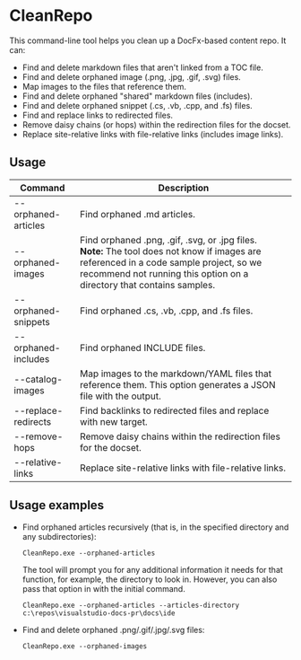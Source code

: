 # CleanRepo

This command-line tool helps you clean up a DocFx-based content repo. It can:

- Find and delete markdown files that aren't linked from a TOC file.
- Find and delete orphaned image (.png, .jpg, .gif, .svg) files.
- Map images to the files that reference them.
- Find and delete orphaned "shared" markdown files (includes).
- Find and delete orphaned snippet (.cs, .vb, .cpp, and .fs) files.
- Find and replace links to redirected files.
- Remove daisy chains (or hops) within the redirection files for the docset.
- Replace site-relative links with file-relative links (includes image links).

## Usage

| Command | Description |
| - | - |
| --orphaned-articles | Find orphaned .md articles. |
| --orphaned-images | Find orphaned .png, .gif, .svg, or .jpg files.<br/>**Note:** The tool does not know if images are referenced in a code sample project, so we recommend not running this option on a directory that contains samples. |
| --orphaned-snippets | Find orphaned .cs, .vb, .cpp, and .fs files. |
| --orphaned-includes | Find orphaned INCLUDE files. |
| --catalog-images | Map images to the markdown/YAML files that reference them. This option generates a JSON file with the output. |
| --replace-redirects | Find backlinks to redirected files and replace with new target. |
| --remove-hops | Remove daisy chains within the redirection files for the docset. |
| --relative-links | Replace site-relative links with file-relative links. |

## Usage examples

- Find orphaned articles recursively (that is, in the specified directory and any subdirectories):

  ```
  CleanRepo.exe --orphaned-articles
  ```
  
  The tool will prompt you for any additional information it needs for that function, for example, the directory to look in. However, you can also pass that option in with the initial command.
  
  ```
  CleanRepo.exe --orphaned-articles --articles-directory c:\repos\visualstudio-docs-pr\docs\ide
  ```

- Find and delete orphaned .png/.gif/.jpg/.svg files:

  ```
  CleanRepo.exe --orphaned-images
  ```
